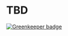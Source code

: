 # TBD

[![Greenkeeper badge](https://badges.greenkeeper.io/andoshin11/spa-playground.svg)](https://greenkeeper.io/)
